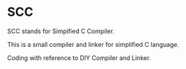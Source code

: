 # SCC
SCC stands for Simpified C Compiler.

This is a small compiler and linker for simplified C language.

Coding with reference to DIY Compiler and Linker.
